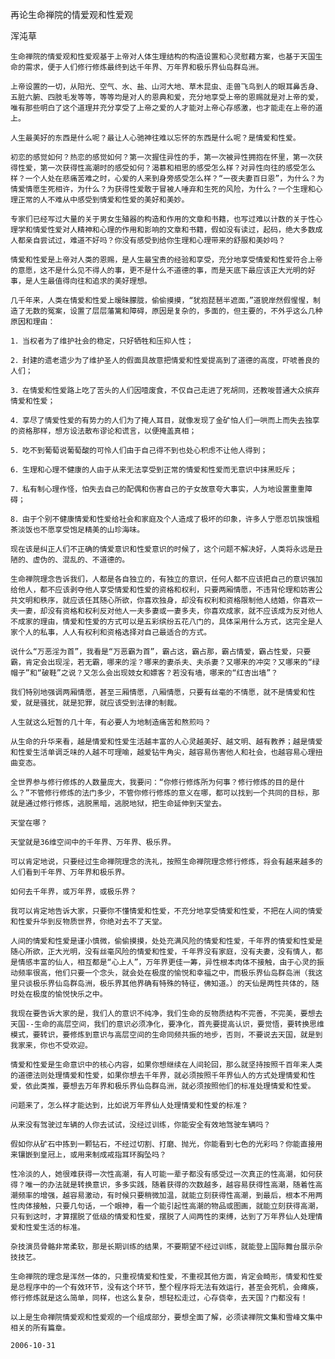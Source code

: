 再论生命禅院的情爱观和性爱观

浑沌草


    生命禅院的情爱观和性爱观基于上帝对人体生理结构的构造设置和心灵慰藉方案，也基于天国生命的需求，便于人们修行修炼最终到达千年界、万年界和极乐界仙岛群岛洲。

    上帝设置的一切，从阳光、空气、水、盐、山河大地、草木昆虫、走兽飞鸟到人的眼耳鼻舌身、五脏六腑、四肢毛发等等，等等均是对人的恩典和爱，充分地享受上帝的恩赐就是对上帝的爱，唯有那些明白了这个道理并充分享受了上帝之爱的人才能对上帝心存感激，也才能走在上帝的道上。

    人生最美好的东西是什么呢？最让人心驰神往难以忘怀的东西是什么呢？是情爱和性爱。

    初恋的感觉如何？热恋的感觉如何？第一次握住异性的手，第一次被异性拥抱在怀里，第一次获得性爱，第一次获得性高潮时的感受如何？渴慕和相思的感受怎么样？对异性向往的感受怎么样？一个人处在悲痛苦难之时，心爱的人来到身旁感受怎么样？“一夜夫妻百日恩”，为什么？为情爱情愿生死相许，为什么？为获得性爱敢于冒被人唾弃和生死的风险，为什么？一个生理和心理正常的人不难从中感受到情爱和性爱的美好和美妙。

    专家们已经写过大量的关于男女生殖器的构造和作用的文章和书籍，也写过难以计数的关于性心理学和情爱性爱对人精神和心理的作用和影响的文章和书籍，假如没有读过，起码，绝大多数成人都亲自尝试过，难道不好吗？你没有感受到给你生理和心理带来的舒服和美妙吗？

    情爱和性爱是上帝对人类的恩赐，是人生最宝贵的经验和享受，充分地享受情爱和性爱符合上帝的意愿，这不是什么见不得人的事，更不是什么不道德的事，而是天底下最应该正大光明的好事，是人生最值得向往和追求的美好理想。

    几千年来，人类在情爱和性爱上暧昧朦胧，偷偷摸摸，“犹抱琵琶半遮面，”道貌岸然假惺惺，制造了无数的冤案，设置了层层藩篱和障碍，原因是复杂的，多面的，但主要的，不外乎这么几种原因和理由：

    1．当权者为了维护社会的稳定，只好牺牲和压抑人性；

    2．封建的遗老遗少为了维护圣人的假面具故意把情爱和性爱提高到了道德的高度，吓唬善良的人们；

    3．在情爱和性爱路上吃了苦头的人们因噎废食，不仅自己走进了死胡同，还教唆普通大众摈弃情爱和性爱；

    4．享尽了情爱性爱的有势力的人们为了掩人耳目，就像发现了金矿怕人们一哄而上而失去独享的资格那样，想方设法散布谬论和谎言，以便掩盖真相；

    5．吃不到葡萄说葡萄酸的可怜人们由于自己得不到也处心积虑不让他人得到；

    6．生理和心理不健康的人由于从来无法享受到正常的情爱和性爱而无意识中抹黑贬斥；

    7．私有制心理作怪，怕失去自己的配偶和伤害自己的子女故意夸大事实，人为地设置重重障碍；

    8．由于个别不健康情爱和性爱给社会和家庭及个人造成了极坏的印象，许多人宁愿忍饥挨饿粗茶淡饭也不愿享受饱足精美的山珍海味。

    现在该是纠正人们不正确的情爱意识和性爱意识的时候了，这个问题不解决好，人类将永远是丑陋的、虚伪的、混乱的、不道德的。

    生命禅院理念告诉我们，人都是各自独立的，有独立的意识，任何人都不应该把自己的意识强加给他人，都不应该剥夺他人享受情爱和性爱的资格和权利，只要两厢情愿，不违背伦理和妨害公共文明和秩序，就应该任其随心所欲，你喜欢独身，却没有权利和资格限制他人结婚，你喜欢一夫一妻，却没有资格和权利反对他人一夫多妻或一妻多夫，你喜欢成家，就不应该成为反对他人不成家的理由，情爱和性爱的方式可以是五彩缤纷五花八门的，具体采用什么方式，这完全是人家个人的私事，人人有权利和资格选择对自己最适合的方式。

    说什么“万恶淫为首”，我看是“万恶霸为首”，霸占这，霸占那，霸占情爱，霸占性爱，只要霸，肯定会出现淫，若无霸，哪来的淫？哪来的妻杀夫、夫杀妻？又哪来的冲突？又哪来的“绿帽子”和“破鞋”之说？又怎么会出现妓女和嫖客？若没有墙，哪来的“红杏出墙”？

    我们特别地强调两厢情愿，甚至三厢情愿，八厢情愿，只要有丝毫的不情愿，就不是情爱和性爱，就是骚扰，就是犯罪，就应该受到法律的制裁。

    人生就这么短暂的几十年，有必要人为地制造痛苦和熬煎吗？

    从生命的升华来看，越是情爱和性爱生活越丰富的人心灵越美好、越文明、越有教养；越是情爱和性爱生活单调乏味的人越不可理喻，越爱钻牛角尖，越容易伤害他人和社会，也越容易心理扭曲变态。

    全世界参与修行修炼的人数量庞大，我要问：“你修行修炼所为何事？修行修炼的目的是什么？”不管修行修炼的法门多少，不管你修行修炼的意义在哪，都可以找到一个共同的目标，那就是通过修行修炼，逃脱黑暗，逃脱地狱，把生命延伸到天堂去。

    天堂在哪？

    天堂就是36维空间中的千年界、万年界、极乐界。

    可以肯定地说，只要经过生命禅院理念的洗礼，按照生命禅院理念修行修炼，将会有越来越多的人们看到千年界、万年界和极乐界。

    如何去千年界，或万年界，或极乐界？

    我可以肯定地告诉大家，只要你不懂情爱和性爱，不充分地享受情爱和性爱，不把在人间的情爱和性爱升华到反物质世界，你绝对去不了天堂。

    人间的情爱和性爱是谨小慎微，偷偷摸摸，处处充满风险的情爱和性爱，千年界的情爱和性爱是随心所欲，正大光明，没有丝毫风险的情爱和性爱，千年界没有家庭，没有夫妻，没有情人，都是情感丰富的仙人，相互都是“心上人”，万年界更佳一筹，异性根本肉体不接触，由于心灵的振动频率很高，他们只要一个念头，就会处在极度的愉悦和幸福之中，而极乐界仙岛群岛洲（我这里只谈极乐界仙岛群岛洲，极乐界其他界确有特殊的特征，佛知道。）的天仙是两性共体的，随时处在极度的愉悦快乐之中。

    我现在要告诉大家的是，我们人的意识不纯净，我们生命的反物质结构不完善，不完美，要想去天国--生命的高层空间，我们的意识必须净化，要净化，首先要提高认识，要觉悟，要转换思维模式，要转识，要修炼到意识与高层空间的生命同频共振的地步，否则，不要说去天国，就是到我家来，你也不受欢迎。

    情爱和性爱是生命意识中的核心内容，如果你想继续在人间轮回，那么就坚持按照千百年来人类的道德法则处理情爱和性爱，如果你想去千年界，就必须按照千年界仙人的方式处理情爱和性爱，依此类推，要想去万年界和极乐界仙岛群岛洲，就必须按照他们的标准处理情爱和性爱。

    问题来了，怎么样才能达到，比如说万年界仙人处理情爱和性爱的标准？

    从来没有驾驶过车辆的人你去试试，没经过训练，你能安全有效地驾驶车辆吗？

    假如你从矿石中拣到一颗钻石，不经过切割、打磨、抛光，你能看到七色的光彩吗？你能直接用来镶嵌到皇冠上，或用来制成戒指耳环胸坠吗？

    性冷淡的人，她很难获得一次性高潮，有人可能一辈子都没有感受过一次真正的性高潮，如何获得？唯一的办法就是转换意识，多多实践，随着获得的次数越多，越容易获得性高潮，随着性高潮频率的增强，越容易激动，有时候只要稍微加温，就能立刻获得性高潮，到最后，根本不用两性肉体接触，只要几句话，一个眼神，看一个能引起性高潮的物品或图画，就能立刻获得高潮，只有到这时，才算摆脱了低级的情爱和性爱，摆脱了人间两性的束缚，达到了万年界仙人处理情爱和性爱生活的标准。

    杂技演员骨骼非常柔软，那是长期训练的结果，不要期望不经过训练，就能登上国际舞台展示杂技技艺。

    生命禅院的理念是浑然一体的，只重视情爱和性爱，不重视其他方面，肯定会畸形，情爱和性爱是总程序中的一个有效环节，没有这个环节，整个程序将无法有效运行，甚至会死机，会瘫痪，修行修炼就是这么简单，同样，也这么复杂，想轻松走过，心存侥幸，去天国？门都没有！

    以上是生命禅院情爱观和性爱观的一个组成部分，要想全面了解，必须读禅院文集和雪峰文集中相关的所有篇章。

    2006-10-31



